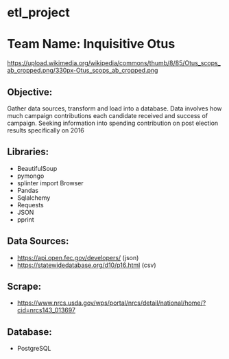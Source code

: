 # etl_project
# Team Name: Inquisitive Otus

https://upload.wikimedia.org/wikipedia/commons/thumb/8/85/Otus_scops_ab_cropped.png/330px-Otus_scops_ab_cropped.png

## Objective:

Gather data sources, transform and load into a database. 
Data involves how much campaign contributions each candidate received and success of campaign. Seeking information into spending contribution on post election results specifically on 2016

## Libraries:
* BeautifulSoup
* pymongo
* splinter import Browser
* Pandas
* Sqlalchemy
* Requests
* JSON
* pprint


## Data Sources:

* https://api.open.fec.gov/developers/ (json)
* https://statewidedatabase.org/d10/p16.html (csv)

## Scrape:
* https://www.nrcs.usda.gov/wps/portal/nrcs/detail/national/home/?cid=nrcs143_013697 

## Database:

* PostgreSQL
